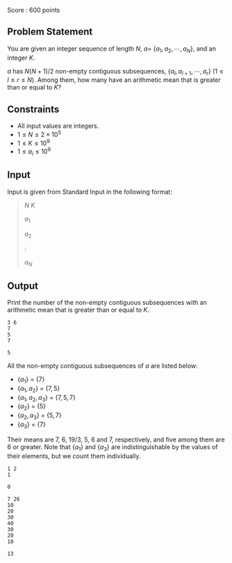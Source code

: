 Score : $600$ points

## Problem Statement

You are given an integer sequence of length $N$, $a =$ {$a_1, a_2, \cdots , a_N$}, and an integer $K$.

$a$ has $N(N+1)/2$ non-empty contiguous subsequences, {$a_l, a_{l+1}, \cdots , a_r$} $(1 \leq l \leq r \leq N)$. Among them, how many have an arithmetic mean that is greater than or equal to $K$?

## Constraints

- All input values are integers.
- $1 \leq N \leq 2 \times 10^5$
- $1 \leq K \leq 10^9$
- $1 \leq a_i \leq 10^9$

## Input

Input is given from Standard Input in the following format:

> $N$ $K$
> 
> $a_1$
> 
> $a_2$
> 
> $:$
> 
> $a_N$

## Output

Print the number of the non-empty contiguous subsequences with an arithmetic mean that is greater than or equal to $K$.

```input1
3 6
7
5
7
```

```output1
5
```

All the non-empty contiguous subsequences of $a$ are listed below:

- {$a_1$} = {$7$}
- {$a_1, a_2$} = {$7, 5$}
- {$a_1, a_2, a_3$} = {$7, 5, 7$}
- {$a_2$} = {$5$}
- {$a_2, a_3$} = {$5, 7$}
- {$a_3$} = {$7$}

Their means are $7$, $6$, $19/3$, $5$, $6$ and $7$, respectively, and five among them are $6$ or greater. Note that {$a_1$} and {$a_3$} are indistinguishable by the values of their elements, but we count them individually.

```input2
1 2
1
```

```output2
0
```

```input3
7 26
10
20
30
40
30
20
10
```

```output3
13
```